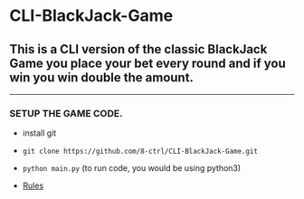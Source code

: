# CLI-BlackJack-Game
## This is a CLI version of the classic BlackJack Game you place your bet every round and if you win you win double the amount.

--- 
### SETUP THE GAME CODE.

  * install git
  * `git clone https://github.com/8-ctrl/CLI-BlackJack-Game.git`
  * `python main.py` (to run code, you would be using python3) 

* [Rules](https://github.com/8-ctrl/CLI-BlackJack-Game/blob/main/RULES.MD)
